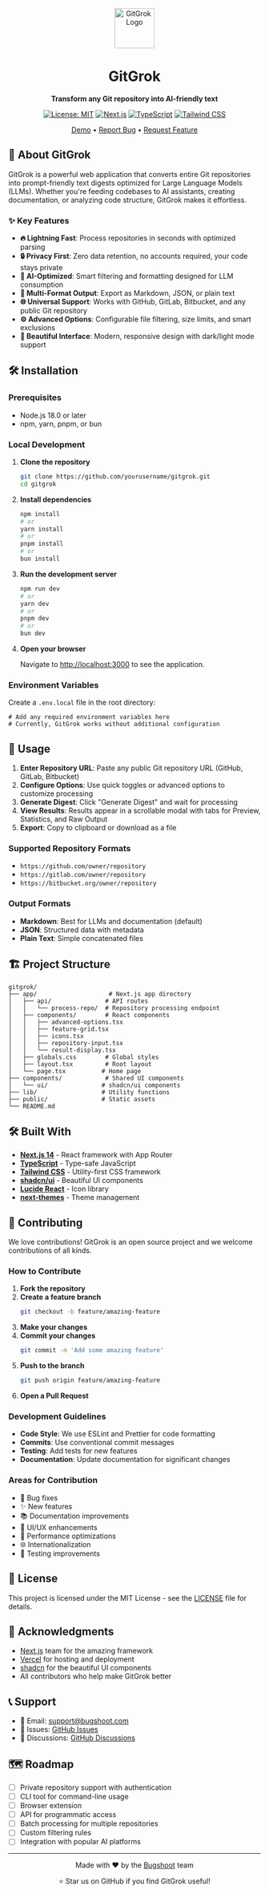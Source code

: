 <div align="center">
  <img src="app/favicon.ico" alt="GitGrok Logo" width="80" height="80">
  
  # GitGrok
  
  **Transform any Git repository into AI-friendly text**
  
  [![License: MIT](https://img.shields.io/badge/License-MIT-yellow.svg)](https://opensource.org/licenses/MIT)
  [![Next.js](https://img.shields.io/badge/Next.js-14-black)](https://nextjs.org/)
  [![TypeScript](https://img.shields.io/badge/TypeScript-5-blue)](https://www.typescriptlang.org/)
  [![Tailwind CSS](https://img.shields.io/badge/Tailwind_CSS-3-38B2AC)](https://tailwindcss.com/)
  
  [Demo](https://gitgrok.bugshoot.com/) • [Report Bug](https://github.com/xAGI-labs/gitgrok/issues) • [Request Feature](https://github.com/xAGI-labs/gitgrok/issues)
</div>

## 🚀 About GitGrok

GitGrok is a powerful web application that converts entire Git repositories into prompt-friendly text digests optimized for Large Language Models (LLMs). Whether you're feeding codebases to AI assistants, creating documentation, or analyzing code structure, GitGrok makes it effortless.

### ✨ Key Features

- **🔥 Lightning Fast**: Process repositories in seconds with optimized parsing
- **🔒 Privacy First**: Zero data retention, no accounts required, your code stays private
- **🤖 AI-Optimized**: Smart filtering and formatting designed for LLM consumption
- **📄 Multi-Format Output**: Export as Markdown, JSON, or plain text
- **🌐 Universal Support**: Works with GitHub, GitLab, Bitbucket, and any public Git repository
- **⚙️ Advanced Options**: Configurable file filtering, size limits, and smart exclusions
- **🎨 Beautiful Interface**: Modern, responsive design with dark/light mode support

## 🛠️ Installation

### Prerequisites

- Node.js 18.0 or later
- npm, yarn, pnpm, or bun

### Local Development

1. **Clone the repository**
   ```bash
   git clone https://github.com/yourusername/gitgrok.git
   cd gitgrok
   ```

2. **Install dependencies**
   ```bash
   npm install
   # or
   yarn install
   # or
   pnpm install
   # or
   bun install
   ```

3. **Run the development server**
   ```bash
   npm run dev
   # or
   yarn dev
   # or
   pnpm dev
   # or
   bun dev
   ```

4. **Open your browser**
   
   Navigate to [http://localhost:3000](http://localhost:3000) to see the application.

### Environment Variables

Create a `.env.local` file in the root directory:

```env
# Add any required environment variables here
# Currently, GitGrok works without additional configuration
```

## 🎯 Usage

1. **Enter Repository URL**: Paste any public Git repository URL (GitHub, GitLab, Bitbucket)
2. **Configure Options**: Use quick toggles or advanced options to customize processing
3. **Generate Digest**: Click "Generate Digest" and wait for processing
4. **View Results**: Results appear in a scrollable modal with tabs for Preview, Statistics, and Raw Output
5. **Export**: Copy to clipboard or download as a file

### Supported Repository Formats

- `https://github.com/owner/repository`
- `https://gitlab.com/owner/repository`
- `https://bitbucket.org/owner/repository`

### Output Formats

- **Markdown**: Best for LLMs and documentation (default)
- **JSON**: Structured data with metadata
- **Plain Text**: Simple concatenated files

## 🏗️ Project Structure

```
gitgrok/
├── app/                    # Next.js app directory
│   ├── api/               # API routes
│   │   └── process-repo/  # Repository processing endpoint
│   ├── components/        # React components
│   │   ├── advanced-options.tsx
│   │   ├── feature-grid.tsx
│   │   ├── icons.tsx
│   │   ├── repository-input.tsx
│   │   └── result-display.tsx
│   ├── globals.css        # Global styles
│   ├── layout.tsx         # Root layout
│   └── page.tsx          # Home page
├── components/            # Shared UI components
│   └── ui/               # shadcn/ui components
├── lib/                  # Utility functions
├── public/               # Static assets
└── README.md
```

## 🛠️ Built With

- **[Next.js 14](https://nextjs.org/)** - React framework with App Router
- **[TypeScript](https://www.typescriptlang.org/)** - Type-safe JavaScript
- **[Tailwind CSS](https://tailwindcss.com/)** - Utility-first CSS framework
- **[shadcn/ui](https://ui.shadcn.com/)** - Beautiful UI components
- **[Lucide React](https://lucide.dev/)** - Icon library
- **[next-themes](https://github.com/pacocoursey/next-themes)** - Theme management

## 🤝 Contributing

We love contributions! GitGrok is an open source project and we welcome contributions of all kinds.

### How to Contribute

1. **Fork the repository**
2. **Create a feature branch**
   ```bash
   git checkout -b feature/amazing-feature
   ```
3. **Make your changes**
4. **Commit your changes**
   ```bash
   git commit -m 'Add some amazing feature'
   ```
5. **Push to the branch**
   ```bash
   git push origin feature/amazing-feature
   ```
6. **Open a Pull Request**

### Development Guidelines

- **Code Style**: We use ESLint and Prettier for code formatting
- **Commits**: Use conventional commit messages
- **Testing**: Add tests for new features
- **Documentation**: Update documentation for significant changes

### Areas for Contribution

- 🐛 Bug fixes
- ✨ New features
- 📚 Documentation improvements
- 🎨 UI/UX enhancements
- 🔧 Performance optimizations
- 🌐 Internationalization
- 🧪 Testing improvements

## 📝 License

This project is licensed under the MIT License - see the [LICENSE](LICENSE) file for details.

## 🙏 Acknowledgments

- [Next.js](https://nextjs.org/) team for the amazing framework
- [Vercel](https://vercel.com/) for hosting and deployment
- [shadcn](https://twitter.com/shadcn) for the beautiful UI components
- All contributors who help make GitGrok better

## 📞 Support

- 📧 Email: support@bugshoot.com
- 🐛 Issues: [GitHub Issues](https://github.com/xAGI-labs/gitgrok/issues)
- 💬 Discussions: [GitHub Discussions](https://github.com/xAGI-labs/gitgrok/discussions)

## 🗺️ Roadmap

- [ ] Private repository support with authentication
- [ ] CLI tool for command-line usage
- [ ] Browser extension
- [ ] API for programmatic access
- [ ] Batch processing for multiple repositories
- [ ] Custom filtering rules
- [ ] Integration with popular AI platforms

---

<div align="center">
  Made with ❤️ by the <a href="https://bugshoot.com">Bugshoot</a> team
  
  ⭐ Star us on GitHub if you find GitGrok useful!
</div>
